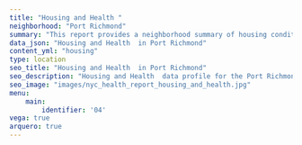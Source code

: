 ```yaml
---
title: "Housing and Health "
neighborhood: "Port Richmond"
summary: "This report provides a neighborhood summary of housing conditions and related health outcomes. It also describes population characteristics that can increase vulnerability to housing hazards."
data_json: "Housing and Health  in Port Richmond"
content_yml: "housing"
type: location
seo_title: "Housing and Health  in Port Richmond"
seo_description: "Housing and Health  data profile for the Port Richmond neighborhood of NYC."
seo_image: "images/nyc_health_report_housing_and_health.jpg"
menu:
    main:
        identifier: '04'
vega: true
arquero: true
---
```

